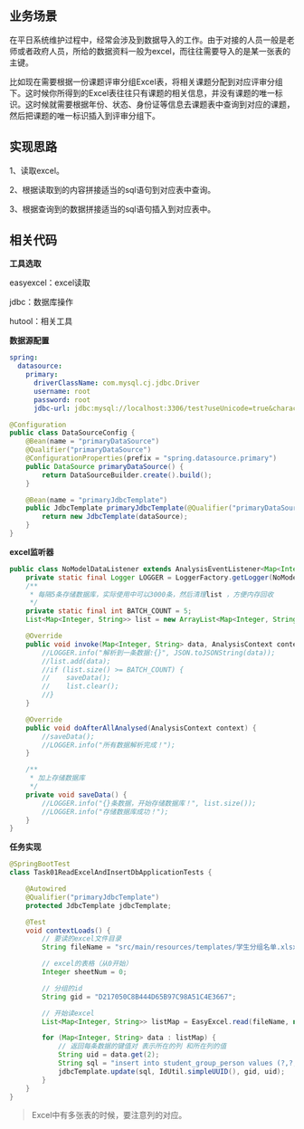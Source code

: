## 业务场景

在平日系统维护过程中，经常会涉及到数据导入的工作。由于对接的人员一般是老师或者政府人员，所给的数据资料一般为excel，而往往需要导入的是某一张表的主键。

比如现在需要根据一份课题评审分组Excel表，将相关课题分配到对应评审分组下。这时候你所得到的Excel表往往只有课题的相关信息，并没有课题的唯一标识。这时候就需要根据年份、状态、身份证等信息去课题表中查询到对应的课题，然后把课题的唯一标识插入到评审分组下。

## 实现思路

1、读取excel。

2、根据读取到的内容拼接适当的sql语句到对应表中查询。

3、根据查询到的数据拼接适当的sql语句插入到对应表中。

## 相关代码

**工具选取**

easyexcel：excel读取

jdbc：数据库操作

hutool：相关工具

**数据源配置**

```yaml
spring:
  datasource:
    primary:
      driverClassName: com.mysql.cj.jdbc.Driver
      username: root
      password: root
      jdbc-url: jdbc:mysql://localhost:3306/test?useUnicode=true&characterEncoding=UTF-8&useSSL=false&autoReconnect=true&failOverReadOnly=false&serverTimezone=GMT%2B8
```

```java
@Configuration
public class DataSourceConfig {
    @Bean(name = "primaryDataSource")
    @Qualifier("primaryDataSource")
    @ConfigurationProperties(prefix = "spring.datasource.primary")
    public DataSource primaryDataSource() {
        return DataSourceBuilder.create().build();
    }

    @Bean(name = "primaryJdbcTemplate")
    public JdbcTemplate primaryJdbcTemplate(@Qualifier("primaryDataSource") DataSource dataSource) {
        return new JdbcTemplate(dataSource);
    }
}
```

**excel监听器**

```java
public class NoModelDataListener extends AnalysisEventListener<Map<Integer, String>> {
    private static final Logger LOGGER = LoggerFactory.getLogger(NoModelDataListener.class);
    /**
     * 每隔5条存储数据库，实际使用中可以3000条，然后清理list ，方便内存回收
     */
    private static final int BATCH_COUNT = 5;
    List<Map<Integer, String>> list = new ArrayList<Map<Integer, String>>();

    @Override
    public void invoke(Map<Integer, String> data, AnalysisContext context) {
        //LOGGER.info("解析到一条数据:{}", JSON.toJSONString(data));
        //list.add(data);
        //if (list.size() >= BATCH_COUNT) {
        //    saveData();
        //    list.clear();
        //}
    }

    @Override
    public void doAfterAllAnalysed(AnalysisContext context) {
        //saveData();
        //LOGGER.info("所有数据解析完成！");
    }

    /**
     * 加上存储数据库
     */
    private void saveData() {
        //LOGGER.info("{}条数据，开始存储数据库！", list.size());
        //LOGGER.info("存储数据库成功！");
    }
}
```

**任务实现**

```java
@SpringBootTest
class Task01ReadExcelAndInsertDbApplicationTests {

    @Autowired
    @Qualifier("primaryJdbcTemplate")
    protected JdbcTemplate jdbcTemplate;

    @Test
    void contextLoads() {
        // 要读的excel文件目录
        String fileName = "src/main/resources/templates/学生分组名单.xlsx";

        // excel的表格（从0开始）
        Integer sheetNum = 0;

        // 分组的id
        String gid = "D217050C8B444D65B97C98A51C4E3667";

        // 开始读excel
        List<Map<Integer, String>> listMap = EasyExcel.read(fileName, new NoModelDataListener()).sheet(sheetNum).doReadSync();

        for (Map<Integer, String> data : listMap) {
            // 返回每条数据的键值对 表示所在的列 和所在列的值
            String uid = data.get(2);
            String sql = "insert into student_group_person values (?,?,?)";
            jdbcTemplate.update(sql, IdUtil.simpleUUID(), gid, uid);
        }
    }
}
```

> Excel中有多张表的时候，要注意列的对应。